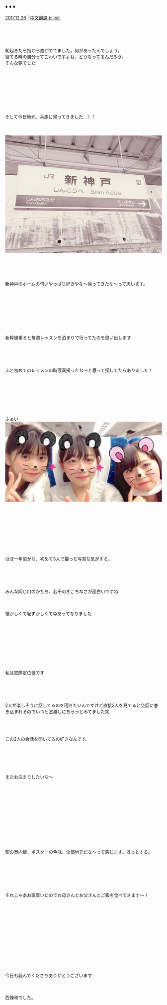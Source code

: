 ### ♦︎ ♦︎ ♦︎
[2017.12.26](http://blog.nanabunnonijyuuni.com/s/n227/diary/detail/58?ima=0939&cd=blog) | [中文翻譯 bilibili](https://www.bilibili.com/read/cv4776829)
<br><br><br><br><br><br>
朝起きたら指から血がでてました。何があったんでしょう。  
寝てる時の自分ってこわいですよね、どうなってるんだろう。
<br>
そんな朝でした
<br><br><br><br><br><br><br><br><br><br>
そして今日地元、兵庫に帰ってきました…！！
<br><br><br><br>
![20171226Nagomi_#1](../../../../../Album/Backup/Blog/Nagomi/Dec2017/20171226Nagomi_%231.JPG)
<br><br><br><br><br><br>
新神戸のホームの匂いやっぱり好きやな〜帰ってきたな〜って思います。
<br><br><br><br><br><br><br><br><br><br>
新幹線乗ると毎週レッスンを泊まりで行ってたのを思い出します
<br><br><br><br><br><br>
ふと初めてのレッスンの時写真撮ったな〜と思って探してたらありました！
<br><br><br><br><br><br><br><br><br>
ふぁい
<br>
![20171226Nagomi_#2](../../../../../Album/Backup/Blog/Nagomi/Dec2017/20171226Nagomi_%232.JPG)
<br><br><br><br><br><br><br><br><br><br><br>
ほぼ一年前かな、初めて3人で撮った写真な気がする…
<br><br><br><br><br><br>
みんな同じ口のかたち、若干のぎこちなさが面白いですね
<br><br><br><br>
懐かしくて恥ずかしくてぬあってなりました
<br><br><br><br><br><br><br><br><br><br><br>
私は窓際定位置です
<br><br><br><br><br><br>
2人が楽しそうに話してるのを聞きたいんですけど直接2人を見てると会話に巻き込まれるのでいつも窓越しにちらっとみてました笑
<br><br><br><br><br>
この2人の会話を聞いてるの好きなんです。
<br><br><br><br><br><br><br>
またお泊まりしたいな〜
<br><br><br><br><br><br><br><br><br><br><br><br><br><br>
駅の案内板、ポスターの色味、全部地元だな〜って感じます。ほっとする。
<br><br><br><br><br><br><br><br>
それじゃあお家着いたのでお母さんとお父さんとご飯を食べてきます〜！
<br><br><br><br><br><br><br><br><br><br><br><br><br><br><br>
今日も読んでくださりありがとうございます
<br><br><br><br>
西條和でした。
